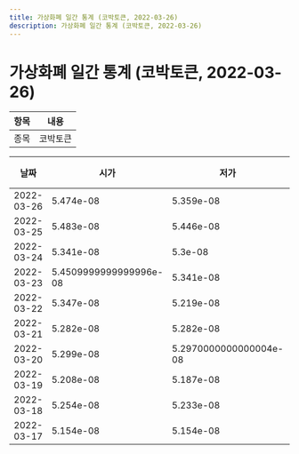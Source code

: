 ```yaml
---
title: 가상화폐 일간 통계 (코박토큰, 2022-03-26)
description: 가상화폐 일간 통계 (코박토큰, 2022-03-26)
---
```


가상화폐 일간 통계 (코박토큰, 2022-03-26)
===

|항목|내용|
|--|--|
|종목|코박토큰||마켓|BTC-CBK||종류|일 단위 캔들||기간|2022-03-17T09:00:00 - 2022-03-26T09:00:00|

|날짜|시가|저가|고가|종가|비고|
|--|--|--|--|--|--|
|2022-03-26|5.474e-08|5.359e-08|5.474e-08|5.359e-08|    |
|2022-03-25|5.483e-08|5.446e-08|6.15e-08|5.474e-08|    |
|2022-03-24|5.341e-08|5.3e-08|5.399e-08|5.399e-08|    |
|2022-03-23|5.4509999999999996e-08|5.341e-08|5.461e-08|5.341e-08|    |
|2022-03-22|5.347e-08|5.219e-08|5.3709999999999996e-08|5.286e-08|    |
|2022-03-21|5.282e-08|5.282e-08|5.442e-08|5.442e-08|    |
|2022-03-20|5.299e-08|5.2970000000000004e-08|5.761e-08|5.431e-08|    |
|2022-03-19|5.208e-08|5.187e-08|5.321e-08|5.321e-08|    |
|2022-03-18|5.254e-08|5.233e-08|5.313e-08|5.24e-08|    |
|2022-03-17|5.154e-08|5.154e-08|5.1829999999999995e-08|5.1829999999999995e-08|    |
